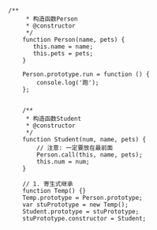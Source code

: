     
    /**
         * 构造函数Person
         * @constructor
         */
        function Person(name, pets) {
           this.name = name;
           this.pets = pets;
        }
    
        Person.prototype.run = function () {
            console.log('跑');
        };
    
    
        /**
         * 构造函数Student
         * @constructor
         */
        function Student(num, name, pets) {
            // 注意: 一定要放在最前面
            Person.call(this, name, pets);
            this.num = num;
        }
    
        // 1. 寄生式继承
        function Temp() {}
        Temp.prototype = Person.prototype;
        var stuPrototype = new Temp();
        Student.prototype = stuPrototype;
        stuPrototype.constructor = Student;
